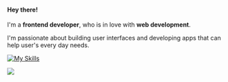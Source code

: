 #### Hey there!

I'm a **frontend developer**, who is in love with **web development**.

I'm passionate about building user interfaces and developing apps that can help user's every day needs.

[![My Skills](https://skillicons.dev/icons?i=ts,js,html,css,react,solidjs,tailwind,python)](https://skillicons.dev)

<img src="https://github-readme-stats.vercel.app/api/top-langs/?username=Hush-Yael&layout=compact&custom_title=My%20%top%20%languages" />
